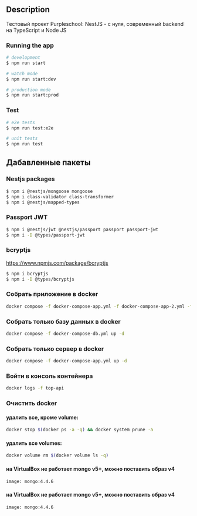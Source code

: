 ## Description

Тестовый проект Purpleschool: NestJS - с нуля, современный backend на TypeScript и Node JS

### Running the app

```bash
# development
$ npm run start

# watch mode
$ npm run start:dev

# production mode
$ npm run start:prod
```

### Test

```bash
# e2e tests
$ npm run test:e2e

# unit tests
$ npm run test
```

## Дабавленные пакеты

### Nestjs packages
```bash
$ npm i @nestjs/mongoose mongoose
$ npm i class-validator class-transformer
$ npm i @nestjs/mapped-types
```

### Passport JWT
```bash
$ npm i @nestjs/jwt @nestjs/passport passport passport-jwt
$ npm i -D @types/passport-jwt
```

### bcryptjs
https://www.npmjs.com/package/bcryptjs
```bash
$ npm i bcryptjs
$ npm i -D @types/bcryptjs 
```

### Собрать приложение в docker
```bash
docker compose -f docker-compose-app.yml -f docker-compose-app-2.yml -f docker-compose-db.yml up -d
```

### Собрать только базу данных в docker
```bash
docker compose -f docker-compose-db.yml up -d
```

### Собрать только сервер в docker
```bash
docker compose -f docker-compose-app.yml up -d
```

### Войти в консоль контейнера
```bash
docker logs -f top-api
```

### Очистить docker
#### удалить все, кроме volume:
```bash
docker stop $(docker ps -a -q) && docker system prune -a
```
#### удалить все volumes: 
```bash
docker volume rm $(docker volume ls -q)
```

#### на VirtualBox не работает mongo v5+, можно поставить образ v4
```bash
image: mongo:4.4.6
```

#### на VirtualBox не работает mongo v5+, можно поставить образ v4
```bash
image: mongo:4.4.6
```